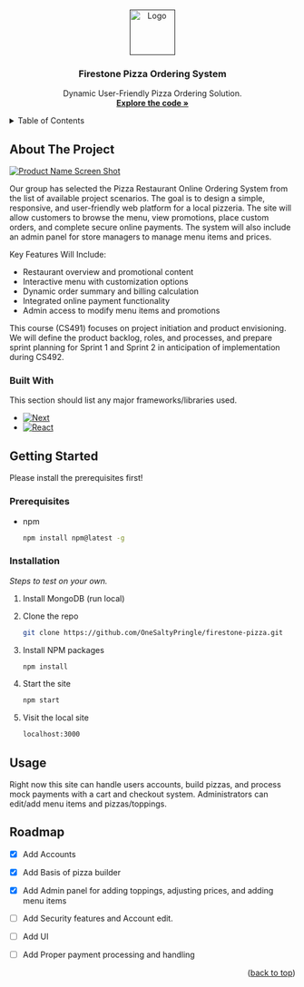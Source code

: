 <a id="readme-top"></a>



<!-- PROJECT LOGO -->
<br />
<div align="center">
  <a href="">
    <img src="https://i.imgur.com/JD5vi3K.png" alt="Logo" width="80" height="80">
  </a>

  <h3 align="center">Firestone Pizza Ordering System</h3>

  <p align="center">
    Dynamic User-Friendly Pizza Ordering Solution.
    <br />
    <a href="https://github.com/OneSaltyPringle/firestone-pizza"><strong>Explore the code »</strong></a>
  </p>
</div>



<!-- TABLE OF CONTENTS -->
<details>
  <summary>Table of Contents</summary>
  <ol>
    <li>
      <a href="#about-the-project">About The Project</a>
      <ul>
        <li><a href="#built-with">Built With</a></li>
      </ul>
    </li>
    <li>
      <a href="#getting-started">Getting Started</a>
      <ul>
        <li><a href="#prerequisites">Prerequisites</a></li>
        <li><a href="#installation">Installation</a></li>
      </ul>
    </li>
    <li><a href="#usage">Usage</a></li>
    <li><a href="#roadmap">Roadmap</a></li>
  </ol>
</details>



<!-- ABOUT THE PROJECT -->
## About The Project

[![Product Name Screen Shot][product-screenshot]](https://i.imgur.com/uS4ohsK.png)

Our group has selected the Pizza Restaurant Online Ordering System from the list of available project scenarios.
The goal is to design a simple, responsive, and user-friendly web platform for a local pizzeria. The site will allow customers to browse the menu, view promotions, place custom orders, and complete secure online payments. The system will also include an admin panel for store managers to manage menu items and prices.


Key Features Will Include:
*	Restaurant overview and promotional content
*	Interactive menu with customization options
*	Dynamic order summary and billing calculation
*	Integrated online payment functionality
*	Admin access to modify menu items and promotions


This course (CS491) focuses on project initiation and product envisioning. We will define the product backlog, roles, and processes, and prepare sprint planning for Sprint 1 and Sprint 2 in anticipation of implementation during CS492.






### Built With

This section should list any major frameworks/libraries used.

* [![Next][Node.js]][Node-url]
* [![React][MongoDB]][Mongo-url]





<!-- GETTING STARTED -->
## Getting Started

Please install the prerequisites first!

### Prerequisites

* npm
  ```sh
  npm install npm@latest -g
  ```

### Installation

_Steps to test on your own._

1. Install MongoDB (run local)

2. Clone the repo
   ```sh
   git clone https://github.com/OneSaltyPringle/firestone-pizza.git
   ```
3. Install NPM packages
   ```sh
   npm install
   ```
4. Start the site
   ```sh
   npm start
   ```
5. Visit the local site
   ```sh
   localhost:3000
   ```





<!-- USAGE EXAMPLES -->
## Usage

Right now this site can handle users accounts, build pizzas, and process mock payments with a cart and checkout system. Administrators can edit/add menu items and pizzas/toppings. 






<!-- ROADMAP -->
## Roadmap

- [x] Add Accounts
- [x] Add Basis of pizza builder
- [x] Add Admin panel for adding toppings, adjusting prices, and adding menu items
- [ ] Add Security features and Account edit.
- [ ] Add UI
- [ ] Add Proper payment processing and handling



<p align="right">(<a href="#readme-top">back to top</a>)</p>






<!-- MARKDOWN LINKS & IMAGES -->
<!-- https://www.markdownguide.org/basic-syntax/#reference-style-links -->
[contributors-shield]: https://img.shields.io/github/contributors/othneildrew/Best-README-Template.svg?style=for-the-badge
[contributors-url]: https://github.com/othneildrew/Best-README-Template/graphs/contributors
[forks-shield]: https://img.shields.io/github/forks/othneildrew/Best-README-Template.svg?style=for-the-badge
[forks-url]: https://github.com/othneildrew/Best-README-Template/network/members
[stars-shield]: https://img.shields.io/github/stars/othneildrew/Best-README-Template.svg?style=for-the-badge
[stars-url]: https://github.com/othneildrew/Best-README-Template/stargazers
[issues-shield]: https://img.shields.io/github/issues/othneildrew/Best-README-Template.svg?style=for-the-badge
[issues-url]: https://github.com/othneildrew/Best-README-Template/issues
[license-shield]: https://img.shields.io/github/license/othneildrew/Best-README-Template.svg?style=for-the-badge
[license-url]: https://github.com/othneildrew/Best-README-Template/blob/master/LICENSE.txt
[linkedin-shield]: https://img.shields.io/badge/-LinkedIn-black.svg?style=for-the-badge&logo=linkedin&colorB=555
[linkedin-url]: https://linkedin.com/in/othneildrew
[product-screenshot]: https://i.imgur.com/uS4ohsK.png
[Node.js]: https://img.shields.io/badge/node.js-339933?style=for-the-badge&logo=Node.js&logoColor=white
[Node-url]: https://nodejs.org/
[MongoDB]: https://img.shields.io/badge/-MongoDB-13aa52?style=for-the-badge&logo=mongodb&logoColor=white
[Mongo-url]: https://mongodb.com/
